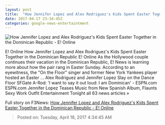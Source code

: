 ```yaml
---
layout: post
title:  "How Jennifer Lopez and Alex Rodriguez's Kids Spent Easter Together in the Dominican Republic - E! Online"
date: 2017-04-17 23:34:45Z
categories: google-news-entertaintment
---
```


![How Jennifer Lopez and Alex Rodriguez's Kids Spent Easter Together in the Dominican Republic - E! Online](http://akns-images.eonline.com/eol_images/Entire_Site/2017231/rs_600x600-170331131653-600-2alex-rodriguez-jennifer-lopez-sexy.jpg?downsize=450:*&crop=450:350;left,top)

E! Online How Jennifer Lopez and Alex Rodriguez's Kids Spent Easter Together in the Dominican Republic E! Online As the Hollywood couple continues their vacation in the Dominican Republic, E! News is learning more about how the pair rang in Easter Sunday. According to an eyewitness, the "On the Floor" singer and former New York Yankees player hosted an Easter ... Alex Rodriguez and Jennifer Lopez Slay on the Dance Floor SFGate A-Rod: 'I want to say it out loud: I am Dominican' - ESPN.com ESPN.com Jennifer Lopez Teases Music from New Spanish Album, Flaunts Sexy Work Outfit Entertainment Tonight all 63 news articles »


Full story on F3News: [How Jennifer Lopez and Alex Rodriguez's Kids Spent Easter Together in the Dominican Republic - E! Online](http://www.f3nws.com/n/2Cgqb)

> Posted on: Tuesday, April 18, 2017 4:34:45 AM
